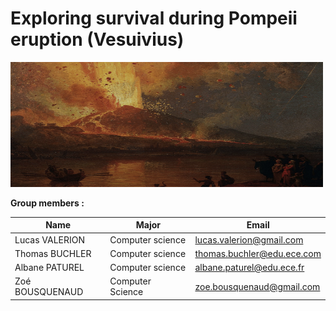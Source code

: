 # Exploring survival during Pompeii eruption (Vesuivius)
<img src="./images/vesuve.png" alt="Vésuve" width="500" height="200">

**Group members :**

|        Name       |        Major           |        Email              |         
|-------------------|------------------------|---------------------------|
| Lucas VALERION    | Computer science       |lucas.valerion@gmail.com   |
| Thomas BUCHLER    | Computer science       |thomas.buchler@edu.ece.com |
| Albane PATUREL    | Computer science       |albane.paturel@edu.ece.fr  |
| Zoé BOUSQUENAUD   | Computer Science       |zoe.bousquenaud@gmail.com  |

